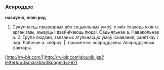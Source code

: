 ### Асяроддзе
**назоўнік, ніякі род**

1. Сукупнасць прыродных або сацыяльных умоў, у якіх існуюць якія-н. арганізмы, жывуць і дзейнічаюць людзі. Сацыяльнае а. Навакольнае а. 2. Група людзей, звязаных агульнасцю ўмоў існавання, заняткаў і пад. Рабочае а. сяброў. || прыметнік: асяроддзевы. Асяроддзевыя фактары.

<a rel="author">[http://rv-blr.com/](http://rv-blr.com/slounik.jsp?letterId=0&maskId=0&pageId=297)</a>
